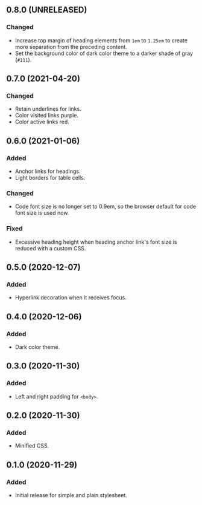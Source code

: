 0.8.0 (UNRELEASED)
------------------

### Changed

- Increase top margin of heading elements from `1em` to `1.25em` to
  create more separation from the preceding content.
- Set the background color of dark color theme to a darker shade of
  gray (`#111`).


0.7.0 (2021-04-20)
------------------

### Changed

- Retain underlines for links.
- Color visited links purple.
- Color active links red.


0.6.0 (2021-01-06)
------------------

### Added

- Anchor links for headings.
- Light borders for table cells.


### Changed

- Code font size is no longer set to 0.9em, so the browser default for
  code font size is used now.


### Fixed

- Excessive heading height when heading anchor link's font size is
  reduced with a custom CSS.


0.5.0 (2020-12-07)
------------------

### Added

- Hyperlink decoration when it receives focus.


0.4.0 (2020-12-06)
------------------

### Added

- Dark color theme.


0.3.0 (2020-11-30)
------------------

### Added

- Left and right padding for `<body>`.


0.2.0 (2020-11-30)
------------------

### Added

- Minified CSS.


0.1.0 (2020-11-29)
------------------

### Added

- Initial release for simple and plain stylesheet.
